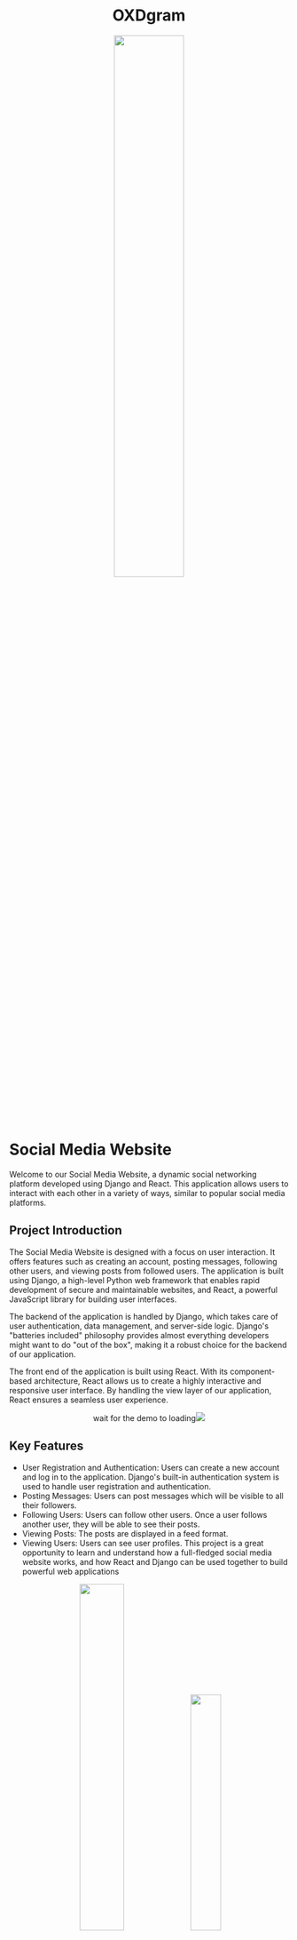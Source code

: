 

<div align="center">

# OXDgram
<img src="OXDgram.jpg" width=50% >
</div>

# Social Media Website
Welcome to our Social Media Website, a dynamic social networking platform developed using Django and React. This application allows users to interact with each other in a variety of ways, similar to popular social media platforms.

## Project Introduction
The Social Media Website is designed with a focus on user interaction. It offers features such as creating an account, posting messages, following other users, and viewing posts from followed users. The application is built using Django, a high-level Python web framework that enables rapid development of secure and maintainable websites, and React, a powerful JavaScript library for building user interfaces.

The backend of the application is handled by Django, which takes care of user authentication, data management, and server-side logic. Django's "batteries included" philosophy provides almost everything developers might want to do "out of the box", making it a robust choice for the backend of our application.

The front end of the application is built using React. With its component-based architecture, React allows us to create a highly interactive and responsive user interface. By handling the view layer of our application, React ensures a seamless user experience.
<div align="center">wait for the demo to loading<img src="shots/video.gif"/></div>

## Key Features
- User Registration and Authentication: Users can create a new account and log in to the application. Django's built-in authentication system is used to handle user registration and authentication.
- Posting Messages: Users can post messages which will be visible to all their followers.
- Following Users: Users can follow other users. Once a user follows another user, they will be able to see their posts.
- Viewing Posts: The posts are displayed in a feed format.
- Viewing Users: Users can see user profiles.
This project is a great opportunity to learn and understand how a full-fledged social media website works, and how React and Django can be used together to build powerful web applications
<div align="center">
<img src="shots/react-context-api-4929b3703a1a7082d99b53eb1bbfc31f.png" width="40%"/>
<img src="shots/django-logo-big.jpg" width=33%/>
</div>


## Getting Started
These instructions will get you a copy of the project up and running on your local machine for development and testing purposes.

## Prerequisites
List what software and versions are needed to run your project and how to install them.

- Python 3.8
- Django 3.2.5
- Node.js 14.17.0
- React 17.0.2
## Installation
Provide a step-by-step guide on how to get a development environment running. This will likely include cloning the repository, installing dependencies, and setting up a database.

1. Clone this repository to your local machine using `git clone https://github.com/seyed0123/OXDgram.git`.
2. Navigate to the project directory with `cd OXDgram`.
3. Install the JavaScript dependencies with `npm install`.
4. Migrate the database using `python manage.py migrate`.
## Running the Application
Explain how to start your application. For a Django and React application, this might involve running the Django server and the React development server.

1. Start the Django server with `python manage.py runserver`.
2. In a new terminal window, navigate to the frontend directory with `cd frontend`.
3. Start the React development server with `npm start`.
## Running Tests
Run the tests using `python manage.py test`.
Built With
List the major frameworks and libraries that you used to build your application.

- [Django](https://www.djangoproject.com/) - The web framework used for the backend
- [React](https://reactjs.org/) - The library used for the frontend
## diagrams
### database
![](shots/database.png)
### views
![](shots/person.views.png)
![](shots/post.views.png)
## License

This project is licensed under the MIT License - see the [LICENSE](LICENSE) file

## screenshots
### server
![](shots/server.png)
### login
![](shots/login1.png)
![](shots/login2.png)
### create account
![](shots/create1.png)
![](shots/create2.png)
### setting
![](shots/setting1.png)
![](shots/setting2.png)
![](shots/setting3.png)
![](shots/setting4.png)
### profile
![](shots/profile1.png)
![](shots/profile2.png)
### home
![](shots/home12.png)
![](shots/home2.png)


